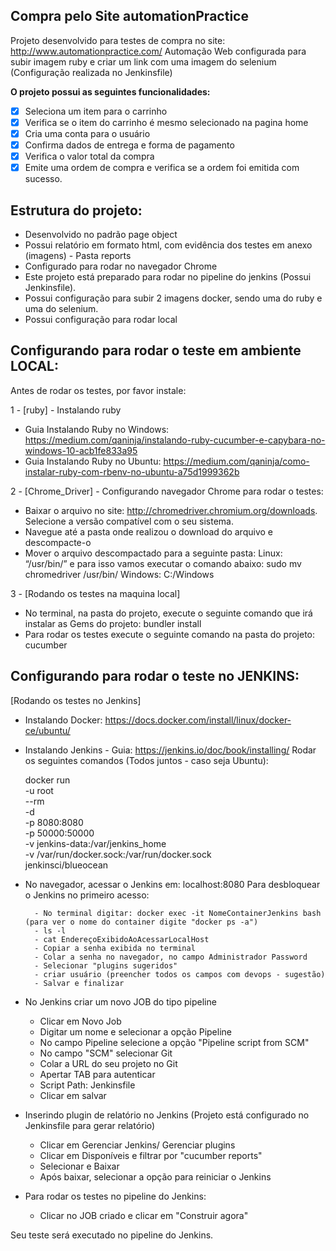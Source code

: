 ## Compra pelo Site automationPractice

Projeto desenvolvido para testes de compra no site: http://www.automationpractice.com/
Automação Web configurada para subir imagem ruby e criar um link com uma imagem do selenium (Configuração realizada no 
Jenkinsfile)

**O projeto possui as seguintes funcionalidades:**
- [x] Seleciona um item para o carrinho
- [x] Verifica se o item do carrinho é mesmo selecionado na pagina home
- [x] Cria uma conta para o usuário
- [x] Confirma dados de entrega e forma de pagamento
- [x] Verifica o valor total da compra
- [x] Emite uma ordem de compra e verifica se a ordem foi emitida com sucesso.

## Estrutura do projeto:
- Desenvolvido no padrão page object
- Possui relatório em formato html, com evidência dos testes em anexo (imagens) - Pasta reports
- Configurado para rodar no navegador Chrome
- Este projeto está preparado para rodar no pipeline do jenkins (Possui Jenkinsfile).
- Possui configuração para subir 2 imagens docker, sendo uma do ruby e uma do selenium.
- Possui configuração para rodar local

## Configurando para rodar o teste em ambiente LOCAL:
Antes de rodar os testes, por favor instale:

1 - [ruby] - Instalando ruby
- Guia Instalando Ruby no Windows: https://medium.com/qaninja/instalando-ruby-cucumber-e-capybara-no-windows-10-acb1fe833a95
- Guia Instalando Ruby no Ubuntu: https://medium.com/qaninja/como-instalar-ruby-com-rbenv-no-ubuntu-a75d1999362b


2 - [Chrome_Driver] - Configurando navegador Chrome para rodar o testes:
- Baixar o arquivo no site: http://chromedriver.chromium.org/downloads. Selecione a versão compatível com o seu sistema.
- Navegue até a pasta onde realizou o download do arquivo e descompacte-o 
- Mover o arquivo descompactado para a seguinte pasta:
	Linux:
   		“/usr/bin/” e para isso vamos executar o comando abaixo:
   		sudo mv chromedriver /usr/bin/
	Windows:
   		C:/Windows

3 - [Rodando os testes na maquina local]
- No terminal, na pasta do projeto, execute o seguinte comando que irá instalar as Gems do projeto:
	bundler install
- Para rodar os testes execute o seguinte comando na pasta do projeto:
	cucumber

## Configurando para rodar o teste no JENKINS:
[Rodando os testes no Jenkins]

- Instalando Docker: https://docs.docker.com/install/linux/docker-ce/ubuntu/

- Instalando Jenkins - Guia: https://jenkins.io/doc/book/installing/
  Rodar os seguintes comandos (Todos juntos - caso seja Ubuntu):
  
  docker run \
  -u root \
  --rm \
  -d \
  -p 8080:8080 \
  -p 50000:50000 \
  -v jenkins-data:/var/jenkins_home \
  -v /var/run/docker.sock:/var/run/docker.sock \
  jenkinsci/blueocean

- No navegador, acessar o Jenkins em: localhost:8080
  Para desbloquear o Jenkins no primeiro acesso:
  
     	- No terminal digitar: docker exec -it NomeContainerJenkins bash (para ver o nome do container digite "docker ps -a")
     	- ls -l
    	- cat EndereçoExibidoAoAcessarLocalHost
     	- Copiar a senha exibida no terminal
     	- Colar a senha no navegador, no campo Administrador Password
     	- Selecionar "plugins sugeridos"
     	- criar usuário (preencher todos os campos com devops - sugestão)
     	- Salvar e finalizar
      
- No Jenkins criar um novo JOB do tipo pipeline
	- Clicar em Novo Job
	- Digitar um nome e selecionar a opção Pipeline
	- No campo Pipeline selecione a opção "Pipeline script from SCM"
	- No campo "SCM" selecionar Git
	- Colar a URL do seu projeto no Git
	- Apertar TAB para autenticar  
	- Script Path: Jenkinsfile
	- Clicar em salvar
  
 - Inserindo plugin de relatório no Jenkins (Projeto está configurado no Jenkinsfile para gerar relatório)
 	- Clicar em Gerenciar Jenkins/ Gerenciar plugins
  	- Clicar em Disponíveis e filtrar por "cucumber reports"
  	- Selecionar e Baixar
  	- Após baixar, selecionar a opção para reiniciar o Jenkins

- Para rodar os testes no pipeline do Jenkins:
	- Clicar no JOB criado e clicar em "Construir agora"
  
 Seu teste será executado no pipeline do Jenkins.

